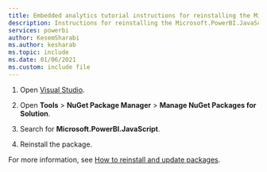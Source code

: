 ```yaml
---
title: Embedded analytics tutorial instructions for reinstalling the Microsoft.PowerBI.JavaScript NuGet Package
description: Instructions for reinstalling the Microsoft.PowerBI.JavaScript NuGet Package in the embedded analytics tutorials.
services: powerbi
author: KesemSharabi
ms.author: kesharab
ms.topic: include
ms.date: 01/06/2021
ms.custom: include file
---
```


1. Open [Visual Studio](https://visualstudio.microsoft.com/).

2. Open **Tools** > **NuGet Package Manager** > **Manage NuGet Packages for Solution**.

3. Search for **Microsoft.PowerBI.JavaScript**.

4. Reinstall the package.

For more information, see [How to reinstall and update packages](/nuget/consume-packages/reinstalling-and-updating-packages).